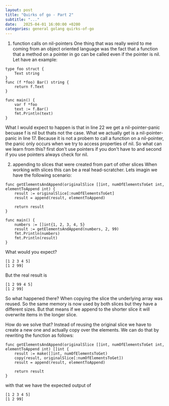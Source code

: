```yaml
---
layout: post
title: "Quirks of go - Part 2"
subtitle: "..."
date:   2025-04-01 16:00:00 +0200
categories: general golang quirks-of-go
---
```


1. function calls on nil-pointers
One thing that was really weird to me coming from an object oriented language was the fact that a function that a method on a pointer in go can be called even if the pointer is nil.
Let have an example:
```
type foo struct {
    Text string
}
func (f *foo) Bar() string {
    return f.Text
}

func main() {
    var f *foo
    text := f.Bar()
    fmt.Println(text)
}
```
What I would expect to happen is that in line 22 we get a nil-pointer-panic becuase f is nil but thats not the case.
What we actually get is a nil-pointer-panic in line 17. Because it is not a probem to call a function on a nil-pointer, the panic only occurs when we try to access properties of nil.
So what can we learn from this? first don't use pointers if you don't have to and second if you use pointers always check for nil.

2. appending to slices that were created from part of other slices
When working with slices this can be a real head-scratcher. Lets imagin we have the following scenario:
```
func getElementsAndAppend(originalSlice []int, numOfElementsToGet int, elementToAppend int) {
    result := originalSlice[:numOfElementsToGet]
    result = append(result, elementToAppend)

    return result
}

func main() {
	numbers := []int{1, 2, 3, 4, 5}
	result := getElementsAndAppend(numbers, 2, 99)
	fmt.Println(numbers)
	fmt.Println(result)
}
```
What would you expect?
```
[1 2 3 4 5]
[1 2 99]
```
But the real result is
```
[1 2 99 4 5]
[1 2 99]
```

So what happened there? When copying the slice the underlying array was reused. So the same memory is now used by both slices but they have a different sizes.
But that means if we append to the shorter slice it will overwrite items in the longer slice.

How do we solve that?
Instead of reusing the original slice we have to create a new one and actually copy over the elements. We can do that by rewriting the function as follows:
```
func getElementsAndAppend(originalSlice []int, numOfElementsToGet int, elementToAppend int) []int {
	result := make([]int, numOfElementsToGet)
	copy(result, originalSlice[:numOfElementsToGet])
	result = append(result, elementToAppend)

	return result
}
```
with that we have the expected output of 
```
[1 2 3 4 5]
[1 2 99]
```
